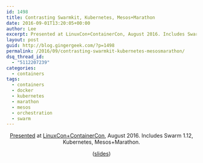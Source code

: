 ```yaml
---
id: 1498
title: Contrasting Swarmkit, Kubernetes, Mesos+Marathon
date: 2016-09-01T13:20:05+00:00
author: Lee
excerpt: Presented at LinuxCon+ContainerCon, August 2016. Includes Swarm 1.12, Kubernetes, Mesos+Marathon.
layout: post
guid: http://blog.gingergeek.com/?p=1498
permalink: /2016/09/contrasting-swarmkit-kubernetes-mesosmarathon/
dsq_thread_id:
  - "5112207239"
categories:
  - containers
tags:
  - containers
  - docker
  - kubernetes
  - marathon
  - mesos
  - orchestration
  - swarm
---
```

<p style="text-align: center;">
</p>

<p style="text-align: center;">
  <a href="https://lcccna2016.sched.org/speaker/leecalcote?iframe=yes&w=&sidebar=yes&bg=no">Presented</a> at <a href="http://events.linuxfoundation.org/events/linuxcon-north-america">LinuxCon+ContainerCon</a>, August 2016. Includes Swarm 1.12, Kubernetes, Mesos+Marathon.
</p>

<p style="text-align: center;">
  (<a href="http://calcotestudios.com/ccka">slides</a>)
</p>